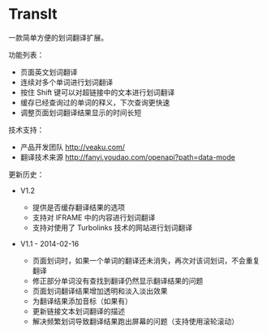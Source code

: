 TransIt
===========

一款简单方便的划词翻译扩展。

功能列表：

- 页面英文划词翻译 
- 连续对多个单词进行划词翻译
- 按住 Shift 键可以对超链接中的文本进行划词翻译
- 缓存已经查询过的单词的释义，下次查询更快速
- 调整页面划词翻译结果显示的时间长短

技术支持：

- 产品开发团队 http://veaku.com/
- 翻译技术来源 http://fanyi.youdao.com/openapi?path=data-mode

更新历史：

- V1.2
  * 提供是否缓存翻译结果的选项
  * 支持对 IFRAME 中的内容进行划词翻译
  * 支持对使用了 Turbolinks 技术的网站进行划词翻译

- V1.1 - 2014-02-16
  * 页面划词时，如果一个单词的翻译还未消失，再次对该词划词，不会重复翻译
  * 修正部分单词没有查找到翻译仍然显示翻译结果的问题
  * 页面划词翻译结果增加透明和淡入淡出效果
  * 为翻译结果添加音标（如果有）
  * 更新链接文本划词翻译的描述
  * 解决频繁划词导致翻译结果跑出屏幕的问题（支持使用滚轮滚动）
